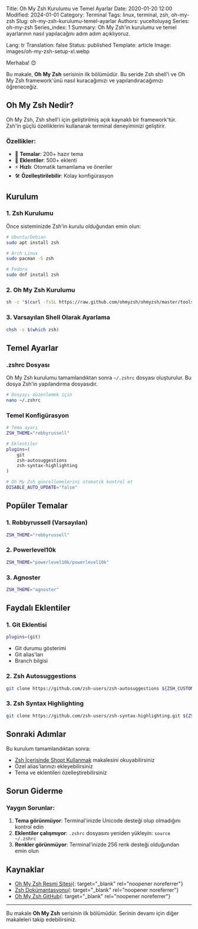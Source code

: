 Title: Oh My Zsh Kurulumu ve Temel Ayarlar
Date: 2020-01-20 12:00
Modified: 2024-01-01
Category: Terminal
Tags: linux, terminal, zsh, oh-my-zsh
Slug: oh-my-zsh-kurulumu-temel-ayarlar
Authors: yuceltoluyag
Series: oh-my-zsh
Series_index: 1
Summary: Oh My Zsh'in kurulumu ve temel ayarlarının nasıl yapılacağını adım adım açıklıyoruz.

Lang: tr
Translation: false
Status: published
Template: article
Image: images/oh-my-zsh-setup-xl.webp

Merhaba! 😊

Bu makale, **Oh My Zsh** serisinin ilk bölümüdür. Bu seride Zsh shell'i ve Oh My Zsh framework'ünü nasıl kuracağımızı ve yapılandıracağımızı öğreneceğiz.

## Oh My Zsh Nedir?

Oh My Zsh, Zsh shell'i için geliştirilmiş açık kaynaklı bir framework'tür. Zsh'in güçlü özelliklerini kullanarak terminal deneyiminizi geliştirir.

### Özellikler:

- 🎨 **Temalar**: 200+ hazır tema
- 🔌 **Eklentiler**: 500+ eklenti
- ⚡ **Hızlı**: Otomatik tamamlama ve öneriler
- 🛠️ **Özelleştirilebilir**: Kolay konfigürasyon

## Kurulum

### 1. Zsh Kurulumu

Önce sisteminizde Zsh'in kurulu olduğundan emin olun:

```bash
# Ubuntu/Debian
sudo apt install zsh

# Arch Linux
sudo pacman -S zsh

# Fedora
sudo dnf install zsh
```

### 2. Oh My Zsh Kurulumu

```bash
sh -c "$(curl -fsSL https://raw.github.com/ohmyzsh/ohmyzsh/master/tools/install.sh)"
```

### 3. Varsayılan Shell Olarak Ayarlama

```bash
chsh -s $(which zsh)
```

## Temel Ayarlar

### .zshrc Dosyası

Oh My Zsh kurulumu tamamlandıktan sonra `~/.zshrc` dosyası oluşturulur. Bu dosya Zsh'in yapılandırma dosyasıdır.

```bash
# Dosyayı düzenlemek için
nano ~/.zshrc
```

### Temel Konfigürasyon

```bash
# Tema ayarı
ZSH_THEME="robbyrussell"

# Eklentiler
plugins=(
    git
    zsh-autosuggestions
    zsh-syntax-highlighting
)

# Oh My Zsh güncellemelerini otomatik kontrol et
DISABLE_AUTO_UPDATE="false"
```

## Popüler Temalar

### 1. Robbyrussell (Varsayılan)

```bash
ZSH_THEME="robbyrussell"
```

### 2. Powerlevel10k

```bash
ZSH_THEME="powerlevel10k/powerlevel10k"
```

### 3. Agnoster

```bash
ZSH_THEME="agnoster"
```

## Faydalı Eklentiler

### 1. Git Eklentisi

```bash
plugins=(git)
```

- Git durumu gösterimi
- Git alias'ları
- Branch bilgisi

### 2. Zsh Autosuggestions

```bash
git clone https://github.com/zsh-users/zsh-autosuggestions ${ZSH_CUSTOM:-~/.oh-my-zsh/custom}/plugins/zsh-autosuggestions
```

### 3. Zsh Syntax Highlighting

```bash
git clone https://github.com/zsh-users/zsh-syntax-highlighting.git ${ZSH_CUSTOM:-~/.oh-my-zsh/custom}/plugins/zsh-syntax-highlighting
```

## Sonraki Adımlar

Bu kurulum tamamlandıktan sonra:

- [Zsh İçerisinde Shopt Kullanmak](/zsh-icerisinde-shopt-kullanmak/) makalesini okuyabilirsiniz
- Özel alias'larınızı ekleyebilirsiniz
- Tema ve eklentileri özelleştirebilirsiniz

## Sorun Giderme

### Yaygın Sorunlar:

1. **Tema görünmüyor**: Terminal'inizde Unicode desteği olup olmadığını kontrol edin
2. **Eklentiler çalışmıyor**: `.zshrc` dosyasını yeniden yükleyin: `source ~/.zshrc`
3. **Renkler görünmüyor**: Terminal'inizde 256 renk desteği olduğundan emin olun

## Kaynaklar

- [Oh My Zsh Resmi Sitesi](https://ohmyz.sh/){: target="\_blank" rel="noopener noreferrer"}
- [Zsh Dokümantasyonu](https://zsh.sourceforge.io/Doc/){: target="\_blank" rel="noopener noreferrer"}
- [Oh My Zsh GitHub](https://github.com/ohmyzsh/ohmyzsh){: target="\_blank" rel="noopener noreferrer"}

---

Bu makale **Oh My Zsh** serisinin ilk bölümüdür. Serinin devamı için diğer makaleleri takip edebilirsiniz.
